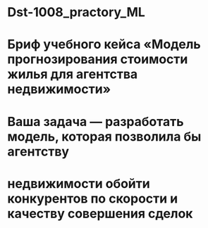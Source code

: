 # Dst-1008_practory_ML
# Бриф учебного кейса «Модель прогнозирования стоимости жилья для агентства недвижимости»
# Ваша задача — разработать модель, которая позволила бы агентству
# недвижимости обойти конкурентов по скорости и качеству совершения сделок
